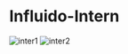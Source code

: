 # Influido-Intern
![inter1](https://user-images.githubusercontent.com/40159239/53656459-4c47e400-3c79-11e9-912d-20ffccca5036.png)
![inter2](https://user-images.githubusercontent.com/40159239/53656498-700b2a00-3c79-11e9-9c7b-e40db626feb4.png)

